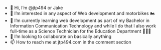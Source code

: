 - 👋 Hi, I’m @jtp494 or Jake 
- 👀 I’m interested in any aspect of Web development and motorbikes 🏍
- 🌱 I’m currently learning web development as part of my Bachelor in Information Communication Technology and while I do that I also work full-time as a Science Technician for the Education Department 🧑🏻‍🔬
- 💞️ I’m looking to collaborate on basically anything
- 📫 How to reach me at jtp494.com in the comment section

<!---
jtp494/jtp494 is a ✨ special ✨ repository because its `README.md` (this file) appears on your GitHub profile.
You can click the Preview link to take a look at your changes.
--->
